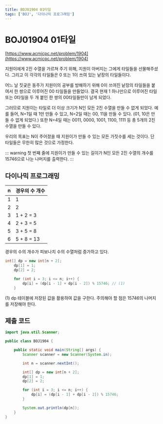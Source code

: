 ```yaml
---
title: BOJ01904 01타일
tags: ['BOJ', '다이나믹 프로그래밍']
---
```


# BOJ01904 01타일

[https://www.acmicpc.net/problem/1904](https://www.acmicpc.net/problem/1904)

지원이에게 2진 수열을 가르쳐 주기 위해, 지원이 아버지는 그에게 타일들을 선물해주셨다. 그리고 이 각각의 타일들은 0 또는 1이 쓰여 있는 낱장의 타일들이다.

어느 날 짓궂은 동주가 지원이의 공부를 방해하기 위해 0이 쓰여진 낱장의 타일들을 붙여서 한 쌍으로 이루어진 00 타일들을 만들었다. 결국 현재 1 하나만으로 이루어진 타일 또는 0타일을 두 개 붙인 한 쌍의 00타일들만이 남게 되었다.

그러므로 지원이는 타일로 더 이상 크기가 N인 모든 2진 수열을 만들 수 없게 되었다. 예를 들어, N=1일 때 1만 만들 수 있고, N=2일 때는 00, 11을 만들 수 있다. (01, 10은 만들 수 없게 되었다.) 또한 N=4일 때는 0011, 0000, 1001, 1100, 1111 등 총 5개의 2진 수열을 만들 수 있다.

우리의 목표는 N이 주어졌을 때 지원이가 만들 수 있는 모든 가짓수를 세는 것이다. 단 타일들은 무한히 많은 것으로 가정한다.

::: warning
첫 번째 줄에 지원이가 만들 수 있는 길이가 N인 모든 2진 수열의 개수를 15746으로 나눈 나머지를 출력한다.
:::

## 다이나믹 프로그래밍

|n|경우의 수 개수|
|---|---|
|1|1|
|2|2|
|3|1 + 2 = 3|
|4|2 + 3 = 5|
|5|3 + 5 = 8|
|6|5 + 8 = 13|

경우의 수의 개수가 피보나치 수의 수열처럼 증가하고 있다.

```java
int[] dp = new int[n + 2];
    dp[1] = 1;
    dp[2] = 2;

    for (int i = 3; i <= n; i++) {
        dp[i] = (dp[i - 1] + dp[i - 2]) % 15746; // (1)
    }
```

(1) dp 테이블에 저장된 값을 활용하여 값을 구한다. 주의해야 할 점은 15746의 나머지를 저장해야 한다.

## 제출 코드

```java
import java.util.Scanner;

public class BOJ1904 {

    public static void main(String[] args) {
        Scanner scanner = new Scanner(System.in);

        int n = scanner.nextInt();

        int[] dp = new int[n + 2];
        dp[1] = 1;
        dp[2] = 2;

        for (int i = 3; i <= n; i++) {
            dp[i] = (dp[i - 1] + dp[i - 2]) % 15746; 
        }

        System.out.println(dp[n]);
    }
}
```

<TagLinks />